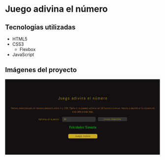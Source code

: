 # Juego adivina el número


## Tecnologías utilizadas
- HTML5
- CSS3
	- Flexbox
- JavaScript


## Imágenes del proyecto

![](./img/Captura%20desde%202023-01-04%2016-14-16.png)